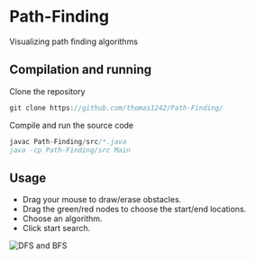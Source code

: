# Path-Finding
<!--A tool for visualizing path finding algorithms-->
Visualizing path finding algorithms

## Compilation and running

Clone the repository
```javascript
git clone https://github.com/thomas1242/Path-Finding/
```

Compile and run the source code
```javascript 
javac Path-Finding/src/*.java
java -cp Path-Finding/src Main
```

## Usage

* Drag your mouse to draw/erase obstacles. <br>
* Drag the green/red nodes to choose the start/end locations. <br>
* Choose an algorithm.<br>
* Click start search.<br>


![DFS and BFS](/images/demo.gif)





